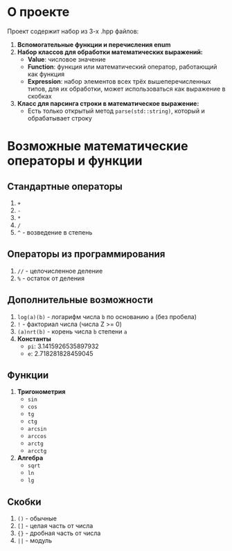 # О проекте

Проект содержит набор из 3-х .hpp файлов:

1. **Вспомогательные функции и перечисления enum**
2. **Набор классов для обработки математических выражений:**
    - **Value**: числовое значение
    - **Function**: функция или математический оператор, работающий как функция
    - **Expression**: набор элементов всех трёх вышеперечисленных типов, для их обработки, может использоваться как выражение в скобках
3. **Класс для парсинга строки в математическое выражение:**
    - Есть только открытый метод `parse(std::string)`, который и обрабатывает строку

# Возможные математические операторы и функции

## Стандартные операторы
1. `+`
2. `-`
3. `*`
4. `/`
5. `^` - возведение в степень

## Операторы из программирования
1. `//` - целочисленное деление
2. `%` - остаток от деления

## Дополнительные возможности
1. `log(a)(b)` - логарифм числа `b` по основанию `a` (без пробела)
2. `!` - факториал числа (числа Z >= 0)
3. `(a)nrt(b)` - корень числа `b` степени `a`
4. **Константы**
    - `pi`: 3.1415926535897932
    - `e`: 2.718281828459045

## Функции
1. **Тригонометрия**
    - `sin`
    - `cos`
    - `tg`
    - `ctg`
    - `arcsin`
    - `arccos`
    - `arctg`
    - `arcctg`
2. **Алгебра**
    - `sqrt`
    - `ln`
    - `lg`
    
## Скобки
1. `()` - обычные
2. `[]` - целая часть от числа
3. `{}` - дробная часть от числа
4. `||` - модуль
